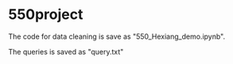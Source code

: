 # 550project
The code for data cleaning is save as "550_Hexiang_demo.ipynb". 

The queries is saved as "query.txt"
